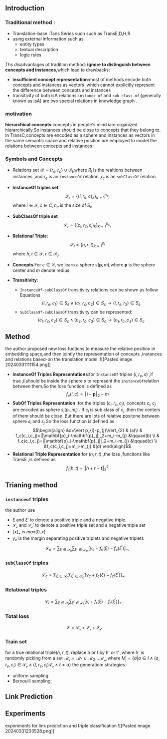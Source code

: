 ## Introduction
### Traditional  method :
- Translation-base :Tans Series such such as TransE,D,H,R
- using external  information such as 
	- entity types
	- textual description 
	- logic rules 

Ths  disadvantages of tradition  method: **ignore to distinguish between  concepts and instances**,which lead to drawbacks:
- **insufficient concept representation**:most of methods encode both concepts and instances as vectors ,which cannot explicitly represent the difference between concepts and instances 
- transitivity of both isA relations:`instance of` and `sub class of` (generally known as isA) are two special relations in knowledge  graph .
### motivation 
**hierarchical concepts**:concepts  in people's mind iare organized hierarchically.So instances should be close to concepts that they belong to.
In TransC,concepts are encoded as a sphere and instances as vectors in the same semantic space and relative position are employed to model the relations between concepts and instances .

### Symbols and Concepts
- Relations set $\mathcal{R}=\{r_e,r_c\}\cup\mathcal{R}_l$,where $R_{l}$  is the realtions between instances ,and $r_e$ is an `instanceOf` relation ,$r_c$ is an `subClassOf` relation.

- **InstanceOf triples set**$$\mathcal{S_{e}} =\{(i,r_{e} ,c)_{k}\}^{n_{e}}_{k=1},$$
	where $i \in \mathcal{I}, c \in C, n_{e}$ is the size of $S_{e}$

- **SubClassOf triple set** $$\mathcal{S_{c}}=\{(c_{i},r_{c},c_{j})_{k}\}^{n_{c}}_{k=1},$$
- **Relational Triple**:$$\mathcal{S_{l}}=\{h,r,t\}_{k=1}^{n_{l}}$$
	where $h,t \in \mathcal{I}$, $r \in \mathcal{R_{l}}$.

- **Concepts**:For $c \in \mathcal{C}$, we learn a sphere $s(\mathbf{p},m)$,where $\mathbf{p}$ is the sphere center and $m$ denote redius.
- **Transitivity**: 
	- `InstanceOf-subClassOf` transitivity relations can be shown as follow Equations$$(i,r_{e},c_{1})\in S_{e} \wedge (c_{1},r_{c},c_{2})\in S_{c} \rightarrow (i,r_{e},r_{2})\in S_{e}$$
	- `SubClassOf-subClassOf` transitivity can be represented:$$(c_{1},r_{c},c_{2})\in S_{c} \wedge (c_{2},r_{c},c_{3})\in S_{c}\to (c_{1},r_{c},c_{3})\in S_{c}$$
## Method

the author proposed new loss fuctions to measure the relative position  in embedding space,and then jointly the representation of concepts ,instances and relations based-on the translation model.
![[Pasted image 20240331111154.png]]
- **InstanceOf Triples Representations**:for `InstanceOf` triples $(i,r_e,s)$ ,if true ,$\mathbf{i}$ should be inside the sphere  $s$ to represent the `instanceOf`relation between them.So the loss function is defined as $$f_{e}(i,c)=\Vert \mathbf{i}-\mathbf{p}\Vert_{2}-m$$
- **SubOf Triples Representation** :for the triples $(c_{i},r_{c},c_{j})$, concepts $c_{i},c_{j}$ are encoded as sphere $s_{i}(p_{i},m_{i})$ . If $c_i$ is sub class of $c_{j}$ ,then the centers of them should be close .But there are lots of relative positone between sphere $s_{i}$ and $s_{j}$.So  the loss function is defined as$$\begin{align}
&d=\Vert p_{i}-p_{j}\Vert_{2} & (a)\\
& f_c(c_i,c_j)=||\mathbf{p}_i-\mathbf{p}_j||_2+m_i-m_{j} &\qquad(b) \\
& f_c(c_i,c_j)=||\mathbf{p}_i-\mathbf{p}_j||_2+m_i-m_{j} &\qquad(c)  \\
&f_c(c_i,c_j)=m_i-m_{j} &(d)
\end{align}$$
- **Relational Triple Representation**:for $(h,r,t)$ ,the loss ,funcitons like TransE ,is defined as $$f_{r}(h,t)=\Vert h+r-t\Vert_{2}^{2}$$
## Trianing method
### `instanceof` triples
the author use
- $\xi$ and $\xi'$ to denote a positive triple and a negative triple.
- $\mathcal{S_{e}}$ and $\mathcal{S_{e}'}$ to denote a positive triple set and  a negative triple set
- $[x]_{+}$ is $max(0,x)$ 
- $\gamma_{e}$ is the margin separating positive triplets and negative triplets
$$\mathcal{L}_e=\sum_{\xi\in\mathcal{S}_e}\sum_{\xi^{\prime}\in\mathcal{S}_e^{\prime}}[\gamma_e+f_e(\xi)-f_e(\xi^{\prime})]_+,$$

### `subClassOf` triples
$$\mathcal{L}_c=\sum_{\xi\in\mathcal{S}_c}\sum_{\xi^{\prime}\in\mathcal{S}_c^{\prime}}[\gamma_c+f_c(\xi)-f_c(\xi^{\prime})]_+,$$
### Relational triples 
$$\mathcal{L}_l=\sum_{\xi\in\mathcal{S}_l}\sum_{\xi^{\prime}\in\mathcal{S}_l^{\prime}}[\gamma_l+f_r(\xi)-f_r(\xi^{\prime})]_+.$$

### Total loss
$$\mathcal{L}=\mathcal{L_{e}}+\mathcal{L_{c}}+\mathcal{L_{l}}$$
### Train set
for a true relational triple$(h,r,t)$, replace h or t by h' or t' ,where h' is randomly picking from a set $\mathcal{M_{t}}=\mathcal{M_{1}} \cup \mathcal{M_{2}} \dots \mathcal{M_{n}}$,where $M_{i}=\{a|a\in I \wedge (a,r_{e},c_{i})\in \mathcal{S_{e}} \wedge (t,r_{e},c_{i}) \mathcal{S_{e}} \wedge t \neq a \}$
the generatiom strategies :
- uniform sampling
-  Bernoulli sampling:

## Link Prediction


## Experiments
experiments for link prediction and triple classification
![[Pasted image 20240331203528.png]]
